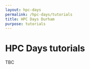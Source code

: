 ```yaml
---
layout: hpc-days
permalink: /hpc-days/tutorials
title: HPC Days Durham
purpose: tutorials
---
```


# HPC Days tutorials

TBC
